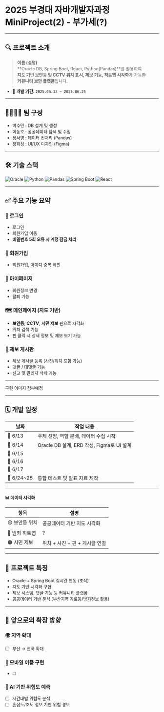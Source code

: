 # 2025 부경대 자바개발자과정 MiniProject(2) - 부가세(?)

---

## 🔍 프로젝트 소개

> **이름 (설명)**  
> **Oracle DB, Spring Boot, React, Python(Pandas)**를 활용하여  
> **지도 기반 보안등 및 CCTV 위치 표시, 제보 기능, 히트맵 시각화**가 가능한  
> **커뮤니티 보안 플랫폼**입니다.

- 📅 **개발 기간**: `2025.06.13 ~ 2025.06.25`

---

## 👨‍👩‍👧‍👦 팀 구성

- 박수민 : DB 설계 및 생성
- 이동호 : 공공데이터 탐색 및 수집
- 정서영 : 데이터 전처리 (Pandas)
- 정희성 : UI/UX 디자인 (Figma)

---

## 🛠 기술 스택

![Oracle](https://img.shields.io/badge/Oracle-F80000?style=flat-square&logo=oracle&logoColor=white) ![Python](https://img.shields.io/badge/Python-3776AB?style=flat-square&logo=python&logoColor=white) ![Pandas](https://img.shields.io/badge/Pandas-150458?style=flat-square&logo=pandas&logoColor=white) ![Spring Boot](https://img.shields.io/badge/SpringBoot-6DB33F?style=flat-square&logo=springboot&logoColor=white) ![React](https://img.shields.io/badge/React-61DAFB?style=flat-square&logo=react&logoColor=black)

---

## ✅ 주요 기능 요약

### 🔐 로그인

- 로그인
- 회원가입 이동
- **비밀번호 5회 오류 시 계정 잠금 처리**

### 🔐 회원가입

- 회원가입, 아이디 중복 확인

### 👤 마이페이지

- 회원정보 변경
- 탈퇴 기능

### 🗺 메인페이지 (지도 기반)

- **보안등**, **CCTV**, **시민 제보** 핀으로 시각화
- 위치 검색 기능
- 핀 클릭 시 상세 정보 및 제보 보기 가능

### 📢 제보 게시판

- 제보 게시글 등록 (사진/위치 포함 가능)
- 댓글 / 대댓글 기능
- 신고 및 관리자 삭제 기능

---

구현 이미지 첨부예정

---

## 🗓 개발 일정

| 날짜       | 작업 내용                                 |
| ---------- | ----------------------------------------- |
| 📅 6/13    | 주제 선정, 역할 분배, 데이터 수집 시작    |
| 📅 6/14    | Oracle DB 설계, ERD 작성, Figma로 UI 설계 |
| 📅 6/15    |                                           |
| 📅 6/16    |                                           |
| 📅 6/17    |                                           |
| 📅 6/24~25 | 통합 테스트 및 발표 자료 제작             |

---

#### 📊 데이터 시각화

| 항목           | 설명                           |
| -------------- | ------------------------------ |
| 🟡 보안등 위치 | 공공데이터 기반 지도 시각화    |
| 🔴 범죄 히트맵 | ?                              |
| 🟠 시민 제보   | 위치 + 사진 + 핀 + 게시글 연결 |

---

## 🌟 프로젝트 특징

- Oracle + Spring Boot 실시간 연동 (조작)
- 지도 기반 시각화 구현
- 제보 시스템, 댓글 기능 등 커뮤니티 플랫폼
- 공공데이터 기반 분석 (부산지역 가로등/범죄정보 활용)

---

## 📌 앞으로의 확장 방향

### 🌍 지역 확대

- [ ] 부산 → 전국 확대
<!-- - [ ] 구/동별 범죄 통계 및 분석   -->

### 📱 모바일 어플 구현

- [ ]

### 🧠 AI 기반 위험도 예측

- [ ] 시간대별 위험도 분석
- [ ] 혼잡도/조도 정보 기반 위험 경보
